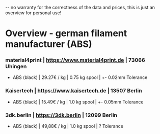 -- no warranty for the correctness of the data and prices, this is just an overview for personal use!

# Overview - german filament manufacturer (ABS)		
### material4print | https://www.material4print.de | 73066 Uhingen    
* ABS (black) | 29.27€ / kg | 0.75 kg spool | +- 0.02mm Tolerance		

### Kaisertech | https://www.kaisertech.de | 13507 Berlin   
* ABS (black) | 15.49€ / kg | 1.0 kg spool | +- 0.05mm Tolerance		

### 3dk.berlin | https://3dk.berlin | 12099 Berlin  
* ABS (black) | 49,88€ / kg | 1.0 kg spool | ? Tolerance	
